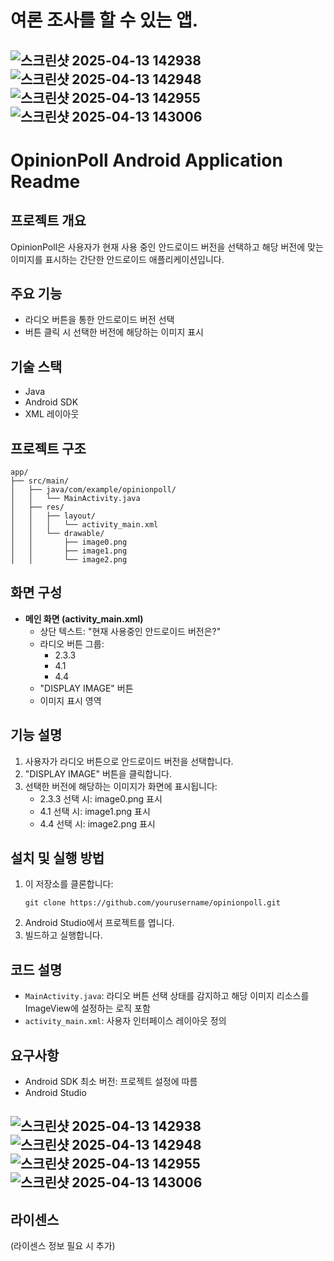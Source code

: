# 여론 조사를 할 수 있는 앱.

## ![스크린샷 2025-04-13 142938](https://github.com/user-attachments/assets/f0d81efa-f884-4cb0-9a76-c6aa7f260b22)![스크린샷 2025-04-13 142948](https://github.com/user-attachments/assets/b6a13382-814e-488f-95f6-e3cc66565908)![스크린샷 2025-04-13 142955](https://github.com/user-attachments/assets/196f2513-2633-42cd-96aa-c5ac0586fe3d)![스크린샷 2025-04-13 143006](https://github.com/user-attachments/assets/3d91a9db-371d-442a-bf64-77276a8f1c0e)
# OpinionPoll Android Application Readme

## 프로젝트 개요
OpinionPoll은 사용자가 현재 사용 중인 안드로이드 버전을 선택하고 해당 버전에 맞는 이미지를 표시하는 간단한 안드로이드 애플리케이션입니다.

## 주요 기능
- 라디오 버튼을 통한 안드로이드 버전 선택
- 버튼 클릭 시 선택한 버전에 해당하는 이미지 표시

## 기술 스택
- Java
- Android SDK
- XML 레이아웃

## 프로젝트 구조
```
app/
├── src/main/
│   ├── java/com/example/opinionpoll/
│   │   └── MainActivity.java
│   ├── res/
│   │   ├── layout/
│   │   │   └── activity_main.xml
│   │   └── drawable/
│   │       ├── image0.png
│   │       ├── image1.png
│   │       └── image2.png
```

## 화면 구성
- **메인 화면 (activity_main.xml)**
  - 상단 텍스트: "현재 사용중인 안드로이드 버전은?"
  - 라디오 버튼 그룹:
    - 2.3.3
    - 4.1
    - 4.4
  - "DISPLAY IMAGE" 버튼
  - 이미지 표시 영역

## 기능 설명
1. 사용자가 라디오 버튼으로 안드로이드 버전을 선택합니다.
2. "DISPLAY IMAGE" 버튼을 클릭합니다.
3. 선택한 버전에 해당하는 이미지가 화면에 표시됩니다:
   - 2.3.3 선택 시: image0.png 표시
   - 4.1 선택 시: image1.png 표시
   - 4.4 선택 시: image2.png 표시

## 설치 및 실행 방법
1. 이 저장소를 클론합니다:
   ```
   git clone https://github.com/yourusername/opinionpoll.git
   ```
2. Android Studio에서 프로젝트를 엽니다.
3. 빌드하고 실행합니다.

## 코드 설명
- `MainActivity.java`: 라디오 버튼 선택 상태를 감지하고 해당 이미지 리소스를 ImageView에 설정하는 로직 포함
- `activity_main.xml`: 사용자 인터페이스 레이아웃 정의

## 요구사항
- Android SDK 최소 버전: 프로젝트 설정에 따름
- Android Studio

## ![스크린샷 2025-04-13 142938](https://github.com/user-attachments/assets/f0d81efa-f884-4cb0-9a76-c6aa7f260b22)![스크린샷 2025-04-13 142948](https://github.com/user-attachments/assets/b6a13382-814e-488f-95f6-e3cc66565908)![스크린샷 2025-04-13 142955](https://github.com/user-attachments/assets/196f2513-2633-42cd-96aa-c5ac0586fe3d)![스크린샷 2025-04-13 143006](https://github.com/user-attachments/assets/3d91a9db-371d-442a-bf64-77276a8f1c0e)

## 라이센스
(라이센스 정보 필요 시 추가)
